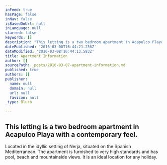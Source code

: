```yaml
---
inFeed: true
hasPage: false
inNav: false
isBasedOnUrl: null
inLanguage: null
starred: false
keywords: []
description: "This letting is a two bedroom apartment in Acapulco Playa with a\_contemporary feel. Located in the idyllic setting of Nerja, situated on the Spanish Mediterranean. The apartment is furnished to very high standards and has pool, beach and mountainside views. It is an ideal location for any holiday."
datePublished: '2016-03-08T16:44:21.256Z'
dateModified: '2016-03-08T16:44:13.583Z'
title: Apartment Information
author: []
sourcePath: _posts/2016-03-07-apartment-information.md
published: true
authors: []
publisher:
  name: null
  domain: null
  url: null
  favicon: null
_type: Blurb

---
```

## This letting is a two bedroom apartment in Acapulco Playa with a contemporary feel. 

Located in the idyllic setting of Nerja, situated on the Spanish Mediterranean. The apartment is furnished to very high standards and has pool, beach and mountainside views. It is an ideal location for any holiday.